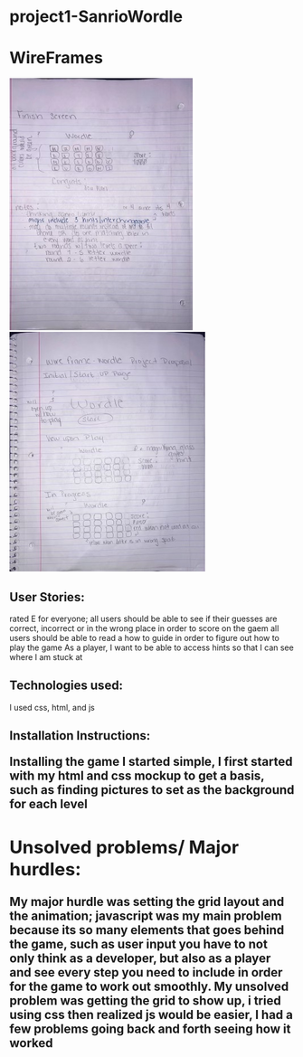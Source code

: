 # project1-SanrioWordle
<h1><strong>WireFrames</strong></h1>
<img src="25C13B56-FB3D-4926-8B3B-E1982A1F5D6F_4_5005_c.jpeg"
raw=true
alt="wire frame1"
style="margin-right:10px"/>
<img
src="E95E538D-5A49-433C-8DCE-EC848C475426_4_5005_c.jpeg"
raw=true
alt="wire_frame2"
syle="margin-right:10px">
<h2><strong>User Stories:</strong></h2>
<p>rated E for everyone; 
all users should be able to see if their guesses are correct, incorrect or in the wrong place in order to score on the gaem
all users should be able to read a how to guide in order to figure out how to play the game
As a player, I want to be able to access hints so that I can see where I am stuck at</p>

<h2><strong>Technologies used:</strong></h2>
<p>I used css, html, and js</p> 

<h2><strong>Installation Instructions:</stron</h2>
<p>Installing the game I started simple, I first started with my html and css mockup to get a basis, such as finding pictures to set as the background for each level</p>


<h2><strong>Unsolved problems/ Major hurdles:</strong></h2>
<p>My major hurdle was setting the grid layout and the animation; javascript was my main problem because its so many elements that goes behind the game, such as user input you have to not only think as a developer, but also as a player and see every step you need to include in order for the game to work out smoothly.
My unsolved problem was getting the grid to show up, i tried using css then realized js would be easier, I had a few problems going back and forth seeing how it worked</p>

